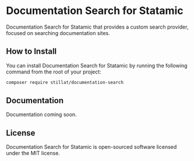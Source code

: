 # Documentation Search for Statamic

Documentation Search for Statamic that provides a custom search provider, focused on searching documentation sites.

## How to Install

You can install Documentation Search for Statamic by running the following command from the root of your project:

``` bash
composer require stillat/documentation-search
```

## Documentation

Documentation coming soon.

## License

Documentation Search for Statamic is open-sourced software licensed under the MIT license.
